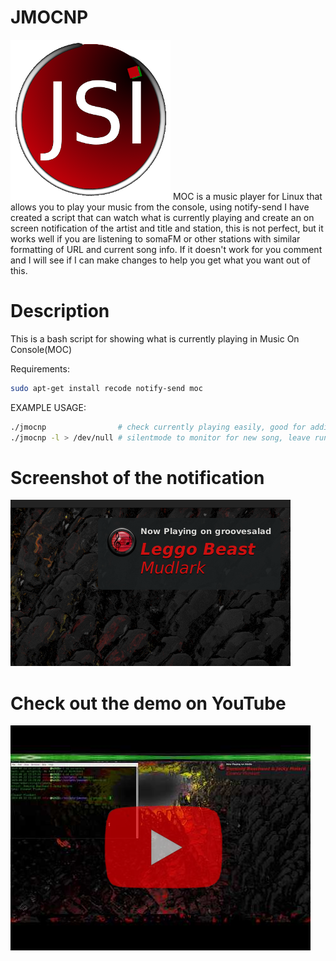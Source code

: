 # JMOCNP
![alt text](https://github.com/J216/simple_tag_replace/raw/master/jsi-logo-256.png "JSI Logo")
MOC is a music player for Linux that allows you to play your music from the console, using notify-send I have created a script that can watch what is currently playing and create an on screen notification of the artist and title and station, this is not perfect, but it works well if you are listening to somaFM or other stations with similar formatting of URL and current song info. If it doesn't work for you comment and I will see if I can make changes to help you get what you want out of this.

# Description
This is a bash script for showing what is currently playing in Music On Console(MOC)

Requirements:
```bash
sudo apt-get install recode notify-send moc
```
EXAMPLE USAGE:
```bash
./jmocnp                # check currently playing easily, good for adding a button to check anytime
./jmocnp -l > /dev/null # silentmode to monitor for new song, leave running
```
# Screenshot of the notification
![alt text](https://raw.githubusercontent.com/J216/jmocnp/master/jmocnp-screenshot.png "JSI Logo")

# Check out the demo on YouTube
[![JMOCNP - Now Playing Notifications for Music On Console(MOC)](https://raw.githubusercontent.com/J216/jmocnp/master/jmocnp-youtube.png)](http://www.youtube.com/watch?v=WL3fZLfNSwY "JMOCNP - Now Playing Notifications for Music On Console(MOC)")
